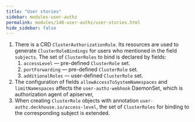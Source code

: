 ```yaml
---
title: "User stories"
sidebar: modules-user-authz
permalink: modules/140-user-authz/user-stories.html
hide_sidebar: false
---
```


1. There is a CRD `ClusterAuthorizationRule`. Its resources are used to generate `ClusterRoleBindings` for users who mentioned in the field `subjects`. The set of `ClusterRoles` to bind is declared by fields:
    1. `accessLevel` — pre-defined `ClusterRole` set.
    2. `portForwarding` — pre-defined `ClusterRole` set.
    3. `additionalRoles` — user-defined `ClusterRole` set.
2. The configuration of fields `allowAccessToSystemNamespaces` and `limitNamespaces` affects the `user-authz-webhook` DaemonSet, which is authorization agent of apiserver,
3. When creating `ClusterRole` objects with annotation `user-authz.deckhouse.io/access-level`, the set of `ClusterRoles` for binding to the corresponding subject is extended.
